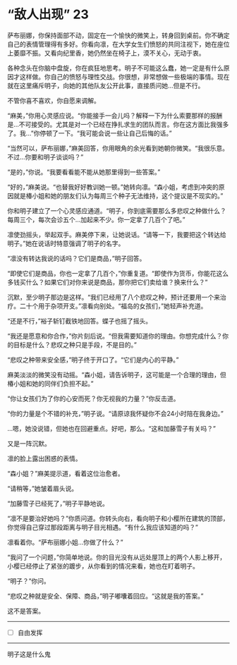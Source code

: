 # “敌人出现” 23

萨布丽娜，你保持面部不动，固定在一个愉快的微笑上，转身回到桌前。你不确定自己的表情管理得有多好。你看向凛，在大学女生们愤怒的共同注视下，她在座位上萎靡不振。又看向纪里香，她仍然坐在椅子上，漠不关心，无动于衷。

各种念头在你脑中盘旋，你在疯狂地思考。明子不可能这么蠢，她一定是有什么原因才这样做。你自己的愤怒与理性交战。你很想，非常想做一些极端的事情。现在就在这里痛斥明子，向她的其他队友公开此事，直接质问她...但是不行。

不管你喜不喜欢，你自愿来调解。

“麻美，”你用心灵感应说。“你能接手一会儿吗？解释一下为什么索要那样的报酬是...不可接受的。尤其是对一个已经在挣扎求生的团队而言。你在这方面比我强多了。我...”你停顿了一下。“我可能会说一些让自己后悔的话。”

“当然可以，萨布丽娜，”麻美回答，你用眼角的余光看到她朝你微笑。“我很乐意。不过...你要和明子谈谈吗？”

“是的，”你说。“我要看看能不能从她那里得到一些答案。”

“好的，”麻美说。“也替我好好教训她一顿。”她转向凛。“森小姐，考虑到冲突的原因就是椿小姐和她的朋友们认为每周三个种子无法维持，这个提议是不现实的。”

你和明子建立了一个心灵感应通道。“明子，你到底需要那么多悲叹之种做什么？每周三个，每次会诊五个...加起来不少。你一定拿了几百个了吧。”

凛使劲摇头，举起双手。麻美停下来，让她说话。“请等一下，我要把这个转达给明子。”她在说话时特意强调了明子的名字。

“凛没有转达我说的话吗？它们是商品，”明子回答。

“即使它们是商品，你也一定拿了几百个，”你重复道。“即使作为货币，你能花这么多钱买什么？如果它们对你来说是商品，那你把它们卖给谁？换来什么？”

沉默，至少明子那边是这样。“我们已经用了八个悲叹之种，预计还要用一个来治疗。二十个用于杂项开支。”凛看向别处。“福岛的女孩们，”她轻声补充道。

“还是不行，”裕子斩钉截铁地回答。蝶子也摇了摇头。

“我还是愿意和你合作，”你片刻后说。“但我需要知道你的理由。你想完成什么？你的目标是什么？悲叹之种只是手段，不是目的。”

“悲叹之种带来安全感，”明子终于开口了。“它们是内心的平静。”

麻美淡淡的微笑没有动摇。“森小姐，请告诉明子，这可能是一个合理的理由，但椿小姐和她的同伴们负担不起。”

“你让女孩们为了你的心安而死？你无视我的力量？”你反击道。

“你的力量是个不错的补充，”明子说。“请原谅我怀疑你不会24小时陪在我身边。”

...嗯，她没说错，但她也在回避重点。好吧，那么。“这和加藤雪子有关吗？”

又是一阵沉默。

凛的脸上露出困惑的表情。

“森小姐？”麻美提示道，看着这位治愈者。

“请稍等，”她皱着眉头说。

“加藤雪子已经死了，”明子平静地说。

“凛不是要治好她吗？”你质问道。你转头向右，看向明子和小樱所在建筑的顶部，你觉得自己穿过那段距离与明子目光相遇。“有什么我应该知道的吗？”

凛看着你。“萨布丽娜小姐...你做了什么？”

“我问了一个问题，”你简单地说。你的目光没有从远处屋顶上的两个人影上移开，小樱已经停止了紧张的踱步，从你看到的情况来看，她也在盯着明子。

“明子？”你问。

“悲叹之种就是安全、保障、商品，”明子嘟囔着回应。“这就是我的答案。”

这不是答案。

---

- [ ] 自由发挥

---

明子这是什么鬼
